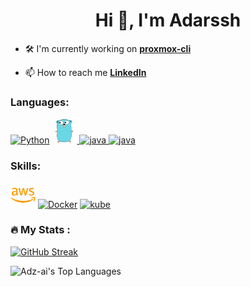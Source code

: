 <h1 align="center">Hi 👋, I'm Adarssh</h1>

- 🛠️ I'm currently working on **[proxmox-cli](https://github.com/Adz-ai/proxmox-cli)**

- 📫 How to reach me **[LinkedIn](https://www.linkedin.com/in/adarssh-athithan-40363b207/)**

<h3 align="left">Languages:</h3>
<p align="left"> 
<a href="https://www.python.org/" target="_blank" rel="noreferrer"><img src="https://raw.githubusercontent.com/danielcranney/readme-generator/main/public/icons/skills/python-colored.svg" width="40" height="40" alt="Python" /></a>
<a href="https://golang.org" target="_blank" rel="noreferrer"> <img src="https://raw.githubusercontent.com/devicons/devicon/master/icons/go/go-original.svg" alt="go" width="40" height="40"/> </a>
<a href="https://www.java.com" target="_blank" rel="noreferrer"> <img src="https://cdn.jsdelivr.net/gh/devicons/devicon/icons/java/java-original.svg" alt="java" width="40" height="40"/> </a>
<a href="https://www.terraform.io/" target="_blank" rel="noreferrer"> <img src="https://cdn.jsdelivr.net/gh/devicons/devicon/icons/terraform/terraform-original.svg" alt="java" width="40" height="40"/> </a>
</p>

<h3 align="left">Skills:</h3>
<p align="left">
<a href="https://aws.amazon.com/" target="_blank" rel="noreferrer"> <img src="https://raw.githubusercontent.com/devicons/devicon/master/icons/amazonwebservices/amazonwebservices-plain-wordmark.svg" alt="go" width="40" height="40"/></a>
<a href="https://www.docker.com/" target="_blank" rel="noreferrer"><img src="https://cdn.jsdelivr.net/gh/devicons/devicon/icons/docker/docker-original.svg" width="40" height="40" alt="Docker" /></a>
<a href="https://kubernetes.io/" target="_blank" rel="noreferrer"> <img src="https://cdn.jsdelivr.net/gh/devicons/devicon/icons/kubernetes/kubernetes-original.svg" alt="kube" width="40" height="40"/> </a>
</p>

### :fire: My Stats :

[![GitHub Streak](https://github-readme-streak-stats-dun-phi.vercel.app?user=Adz-ai&theme=dark&hide_border=true)](https://git.io/streak-stats)

![Adz-ai's Top Languages](https://github-readme-stats.vercel.app/api/top-langs/?username=Adz-ai&theme=dark&show_icons=true&hide_border=true&layout=compact)

